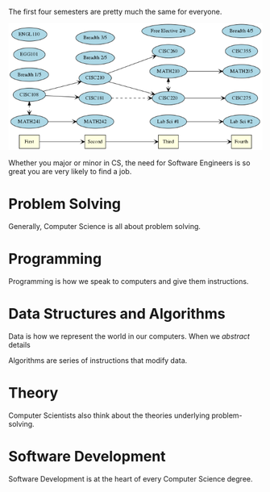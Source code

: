 The first four semesters are pretty much the same for everyone.

![../images/cs_core.png](../images/cs_core.png)


Whether you major or minor in CS, the need for Software Engineers is so great you are very likely to find a job.

# Problem Solving

Generally, Computer Science is all about problem solving.

# Programming

Programming is how we speak to computers and give them instructions.

# Data Structures and Algorithms

Data is how we represent the world in our computers. When we *abstract* details

Algorithms are series of instructions that modify data.

# Theory

Computer Scientists also think about the theories underlying problem-solving.

# Software Development 

Software Development is at the heart of every Computer Science degree.

